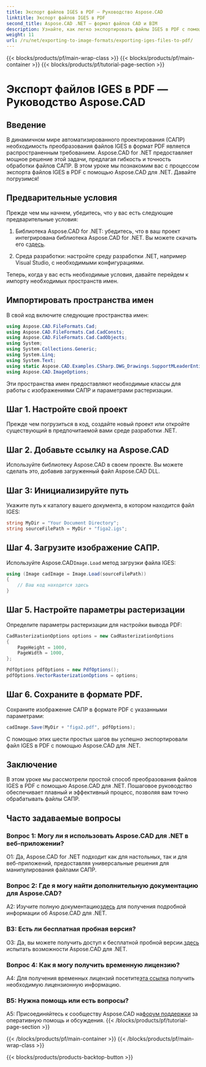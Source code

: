 ```yaml
---
title: Экспорт файлов IGES в PDF — Руководство Aspose.CAD
linktitle: Экспорт файлов IGES в PDF
second_title: Aspose.CAD .NET — формат файлов CAD и BIM
description: Узнайте, как легко экспортировать файлы IGES в PDF с помощью Aspose.CAD для .NET. Следуйте нашему пошаговому руководству для точного манипулирования файлами САПР.
weight: 11
url: /ru/net/exporting-to-image-formats/exporting-iges-files-to-pdf/
---
```


{{< blocks/products/pf/main-wrap-class >}}
{{< blocks/products/pf/main-container >}}
{{< blocks/products/pf/tutorial-page-section >}}

# Экспорт файлов IGES в PDF — Руководство Aspose.CAD

## Введение

В динамичном мире автоматизированного проектирования (САПР) необходимость преобразования файлов IGES в формат PDF является распространенным требованием. Aspose.CAD for .NET предоставляет мощное решение этой задачи, предлагая гибкость и точность обработки файлов САПР. В этом уроке мы познакомим вас с процессом экспорта файлов IGES в PDF с помощью Aspose.CAD для .NET. Давайте погрузимся!

## Предварительные условия

Прежде чем мы начнем, убедитесь, что у вас есть следующие предварительные условия:

1.  Библиотека Aspose.CAD for .NET: убедитесь, что в ваш проект интегрирована библиотека Aspose.CAD for .NET. Вы можете скачать его с[здесь](https://releases.aspose.com/cad/net/).

2. Среда разработки: настройте среду разработки .NET, например Visual Studio, с необходимыми конфигурациями.

Теперь, когда у вас есть необходимые условия, давайте перейдем к импорту необходимых пространств имен.

## Импортировать пространства имен

В свой код включите следующие пространства имен:

```csharp
using Aspose.CAD.FileFormats.Cad;
using Aspose.CAD.FileFormats.Cad.CadConsts;
using Aspose.CAD.FileFormats.Cad.CadObjects;
using System;
using System.Collections.Generic;
using System.Linq;
using System.Text;
using static Aspose.CAD.Examples.CSharp.DWG_Drawings.SupportMLeaderEntityForDWGFormat;
using Aspose.CAD.ImageOptions;
```

Эти пространства имен предоставляют необходимые классы для работы с изображениями САПР и параметрами растеризации.

## Шаг 1. Настройте свой проект

Прежде чем погрузиться в код, создайте новый проект или откройте существующий в предпочитаемой вами среде разработки .NET.

## Шаг 2. Добавьте ссылку на Aspose.CAD

Используйте библиотеку Aspose.CAD в своем проекте. Вы можете сделать это, добавив загруженный файл Aspose.CAD DLL.

## Шаг 3: Инициализируйте путь

Укажите путь к каталогу вашего документа, в котором находится файл IGES:

```csharp
string MyDir = "Your Document Directory";
string sourceFilePath = MyDir + "figa2.igs";
```

## Шаг 4. Загрузите изображение САПР.

 Используйте Aspose.CAD`Image.Load` метод загрузки файла IGES:

```csharp
using (Image cadImage = Image.Load(sourceFilePath))
{
    // Ваш код находится здесь
}
```

## Шаг 5. Настройте параметры растеризации

Определите параметры растеризации для настройки вывода PDF:

```csharp
CadRasterizationOptions options = new CadRasterizationOptions
{
    PageHeight = 1000,
    PageWidth = 1000,
};

PdfOptions pdfOptions = new PdfOptions();
pdfOptions.VectorRasterizationOptions = options;
```

## Шаг 6. Сохраните в формате PDF.

Сохраните изображение САПР в формате PDF с указанными параметрами:

```csharp
cadImage.Save(MyDir + "figa2.pdf", pdfOptions);
```

С помощью этих шести простых шагов вы успешно экспортировали файл IGES в PDF с помощью Aspose.CAD для .NET.

## Заключение

В этом уроке мы рассмотрели простой способ преобразования файлов IGES в PDF с помощью Aspose.CAD для .NET. Пошаговое руководство обеспечивает плавный и эффективный процесс, позволяя вам точно обрабатывать файлы САПР.


## Часто задаваемые вопросы

### Вопрос 1: Могу ли я использовать Aspose.CAD для .NET в веб-приложении?

О1: Да, Aspose.CAD for .NET подходит как для настольных, так и для веб-приложений, предоставляя универсальные решения для манипулирования файлами САПР.

### Вопрос 2: Где я могу найти дополнительную документацию для Aspose.CAD?

 A2: Изучите полную документацию[здесь](https://reference.aspose.com/cad/net/) для получения подробной информации об Aspose.CAD для .NET.

### В3: Есть ли бесплатная пробная версия?

 О3: Да, вы можете получить доступ к бесплатной пробной версии.[здесь](https://releases.aspose.com/) испытать возможности Aspose.CAD для .NET.

### Вопрос 4: Как я могу получить временную лицензию?

 A4: Для получения временных лицензий посетите[эта ссылка](https://purchase.aspose.com/temporary-license/) получить необходимую лицензионную информацию.

### В5: Нужна помощь или есть вопросы?

A5: Присоединяйтесь к сообществу Aspose.CAD на[форум поддержки](https://forum.aspose.com/c/cad/19) за оперативную помощь и обсуждения.
{{< /blocks/products/pf/tutorial-page-section >}}

{{< /blocks/products/pf/main-container >}}
{{< /blocks/products/pf/main-wrap-class >}}

{{< blocks/products/products-backtop-button >}}
